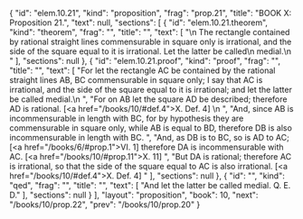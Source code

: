 {
  "id": "elem.10.21",
  "kind": "proposition",
  "frag": "prop.21",
  "title": "BOOK X: Proposition 21.",
  "text": null,
  "sections": [
    {
      "id": "elem.10.21.theorem",
      "kind": "theorem",
      "frag": "",
      "title": "",
      "text": [
        "\n       The rectangle contained by rational straight lines commensurable in square only is irrational, and the side of the square equal to it is irrational. Let the latter be called\n       medial.\n      "
      ],
      "sections": null
    },
    {
      "id": "elem.10.21.proof",
      "kind": "proof",
      "frag": "",
      "title": "",
      "text": [
        "For let the rectangle AC be contained by the rational straight lines AB, BC commensurable in square only; I say that AC is irrational, and the side of the square equal to it is irrational; and let the latter be called medial.\n      ",
        "For on AB let the square AD be described; therefore AD is rational. [<a href=\"/books/10/#def.4\">X. Def. 4</a>] \n      ",
        "And, since AB is incommensurable in length with BC, for by hypothesis they are commensurable in square only, while AB is equal to BD, therefore DB is also incommensurable in length with BC. ",
        "And, as DB is to BC, so is AD to AC; [<a href=\"/books/6/#prop.1\">VI. 1</a>] therefore DA is incommensurable with AC. [<a href=\"/books/10/#prop.11\">X. 11</a>] ",
        "But DA is rational; therefore AC is irrational, so that the side of the square equal to AC is also irrational. [<a href=\"/books/10/#def.4\">X. Def. 4</a>] "
      ],
      "sections": null
    },
    {
      "id": "",
      "kind": "qed",
      "frag": "",
      "title": "",
      "text": [
        "And let the latter be called medial. Q. E. D."
      ],
      "sections": null
    }
  ],
  "layout": "proposition",
  "book": 10,
  "next": "/books/10/prop.22",
  "prev": "/books/10/prop.20"
}
